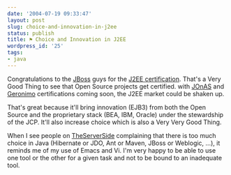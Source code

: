 ```yaml
---
date: '2004-07-19 09:33:47'
layout: post
slug: choice-and-innovation-in-j2ee
status: publish
title: ⚑ Choice and Innovation in J2EE
wordpress_id: '25'
tags:
- java
---
```


Congratulations to the [JBoss](http://www.jboss.org) guys for the [J2EE certification](http://www.infoworld.com/article/04/07/16/HNjbosscert_1.html). That's a Very Good Thing to see that Open Source projects get certified. with [JOnAS](http://jonas.objectweb.org) and [Geronimo](http://geronimo.apache.org/) certifications coming soon, the J2EE market could be shaken up.




That's great because it'll bring innovation (EJB3) from both the Open Source and the proprietary stack (BEA, IBM, Oracle) under the stewardship of the JCP. It'll also increase choice which is also a Very Very Good Thing.  

When I see people on [TheServerSide](http://www.theserverside.com/) complaining that there is too much choice in Java (Hibernate or JDO, Ant or Maven, JBoss or Weblogic, ...), it reminds me of my use of Emacs and Vi. I'm very happy to be able to use one tool or the other for a given task and not to be bound to an inadequate tool.
